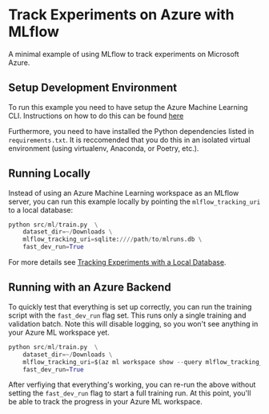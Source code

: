 # Track Experiments on Azure with MLflow

A minimal example of using MLflow to track experiments on Microsoft Azure.

## Setup Development Environment

To run this example you need to have setup the Azure Machine Learning CLI. Instructions on how to do this can be found [here](https://learn.microsoft.com/en-us/azure/machine-learning/how-to-configure-cli?view=azureml-api-2&tabs=public)

Furthermore, you need to have installed the Python dependencies listed in `requirements.txt`. It is reccomended that you do this in an isolated virtual environment (using virtualenv, Anaconda, or Poetry, etc.).

## Running Locally

Instead of using an Azure Machine Learning workspace as an MLflow server, you can run this example locally by pointing the `mlflow_tracking_uri` to a local database:

```python
python src/ml/train.py  \
    dataset_dir=~/Downloads \
    mlflow_tracking_uri=sqlite:////path/to/mlruns.db \
    fast_dev_run=True
```

For more details see [Tracking Experiments with a Local Database](https://mlflow.org/docs/latest/tracking/tutorials/local-database.html).

## Running with an Azure Backend

To quickly test that everything is set up correctly, you can run the training script with the `fast_dev_run` flag set. This runs only a single training and validation batch. Note this will disable logging, so you won't see anything in your Azure ML workspace yet.

```python
python src/ml/train.py  \
    dataset_dir=~/Downloads \
    mlflow_tracking_uri=$(az ml workspace show --query mlflow_tracking_uri) \
    fast_dev_run=True
```

After verfiying that everything's working, you can re-run the above without setting the `fast_dev_run` flag to start a full training run. At this point, you'll be able to track the progress in your Azure ML workspace.

